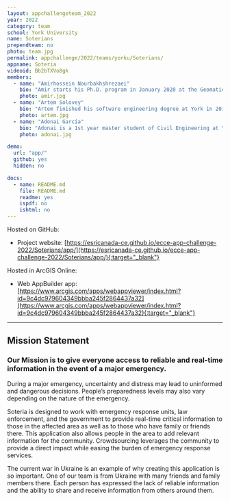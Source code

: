 ```yaml
---
layout: appchallengeteam_2022
year: 2022
category: team
school: York University
name: Soterians
prependteam: no
photo: team.jpg
permalink: appchallenge/2022/teams/yorku/Soterians/
appname: Soteria
videoid: Bb2bTXVo8gk
members:
  - name: "Amirhossein Nourbakhshrezaei"
    bio: "Amir starts his Ph.D. program in January 2020 at the Geomatics Engineering Program, Lassonde School of Engineering, York University. He got his M.Sc. in the field of Geospatial Information System (GIS) Engineering from the University of Tehran. His passion is to bridge the gap between industry and academia in transportation systems design and development. His research domain includes geospatial data analytics, Location-Based Service(LBS) development, Quantum computing, and Graph Neural Networks (GNN). Currently, he is working on geospatial problems that can be solved as a discrete model, and he tries to solve algorithms with high computational complexity on quantum annealing computers. He is always ready to face challenges with a problem-solving manner."
    photo: amir.jpg
  - name: "Artem Solovey"
    bio: "Artem finished his software engineering degree at York in 2019 and started his company YuRide. He's looking to solve the issue of commuting to campus for students who drive and take public transit by matching them together and allowing them to share costs. His work at YuRide led to his current master's degree in Civil Engineering where he is researching ridesharing in combination with package delivery. Artem is also an Entrepreneur in Residence at the BEST Lab and the President of the ITE club at York. He's greatly involved in many initiatives on campus and in entrepreneurial communities at York and Schulich."
    photo: artem.jpg
  - name: "Adonai García"
    bio: "Adonai is a 1st year master student of Civil Engineering at York University. He's got a master's degree on smart mobility and another one on drones’ applications in engineering in Spain. He's working on electric cargo bikes in urban settings as part of his research. He has industry experience in sustainable mobility and road safety.  Currently, he's the transportation engineer at YURide, a ridesharing app for the York University. He's also the Chief Councillor of Lassonde School of Engineering at YUGSA (York University Graduate Students Association). He's involved in other initiatives on campus like ITE York U (Institute of Transportation Engineers), CEGSA (Civil Engineering Graduate Students Association), BEST Lab and others."
    photo: adonai.jpg

demo:
  url: "app/"
  github: yes
  hidden: no

docs:
  - name: README.md
    file: README.md
    readme: yes
    ispdf: no
    ishtml: no
---
```


Hosted on GitHub:

- Project website: [https://esricanada-ce.github.io/ecce-app-challenge-2022/Soterians/app/](https://esricanada-ce.github.io/ecce-app-challenge-2022/Soterians/app/){:target="_blank"}

Hosted in ArcGIS Online:

- Web AppBuilder app: [https://www.arcgis.com/apps/webappviewer/index.html?id=9c4dc979604349bbba245f2864437a32](https://www.arcgis.com/apps/webappviewer/index.html?id=9c4dc979604349bbba245f2864437a32){:target="_blank"}

---

## Mission Statement

### Our Mission is to give everyone access to reliable and real-time information in the event of a major emergency.
During a major emergency, uncertainty and distress may lead to uninformed and dangerous decisions. People’s preparedness levels may also vary depending on the nature of the emergency.

Soteria is designed to work with emergency response units, law enforcement, and the government to provide real-time critical information to those in the affected area as well as to those who have family or friends there. This application also allows people in the area to add relevant information for the community. Crowdsourcing leverages the community to provide a direct impact while easing the burden of emergency response services.

The current war in Ukraine is an example of why creating this application is so important. One of our team is from Ukraine with many friends and family members there. Each person has expressed the lack of reliable information and the ability to share and receive information from others around them.
